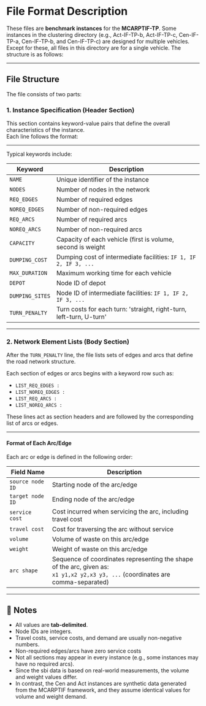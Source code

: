 # File Format Description

These files are **benchmark instances** for the **MCARPTIF-TP**. Some instances in the clustering directory (e.g., Act-IF-TP-b, Act-IF-TP-c, Cen-IF-TP-a, Cen-IF-TP-b, and Cen-IF-TP-c) are designed for multiple vehicles. Except for these, all files in this directory are for a single vehicle. 
The structure is as follows:

---

## File Structure

The file consists of two parts:

### 1. Instance Specification (Header Section)

This section contains keyword-value pairs that define the overall characteristics of the instance.  
Each line follows the format:

---

Typical keywords include:

| Keyword        | Description                                                              |
|----------------|--------------------------------------------------------------------------|
| `NAME`         | Unique identifier of the instance                                        |
| `NODES`        | Number of nodes in the network                                           |
| `REQ_EDGES`    | Number of required edges                                                 |
| `NOREQ_EDGES`  | Number of non-required edges                                              |
| `REQ_ARCS`     | Number of required arcs                                                  |
| `NOREQ_ARCS`   | Number of non-required arcs                                               |
| `CAPACITY`     | Capacity of each vehicle (first is volume, second is weight              |
| `DUMPING_COST` | Dumping cost of intermediate facilities: `IF 1, IF 2, IF 3, ...`          |
| `MAX_DURATION` | Maximum working time for each vehicle                                    |
| `DEPOT`        | Node ID of depot                                                         |
| `DUMPING_SITES`| Node ID of intermediate facilities: `IF 1, IF 2, IF 3, ...`               |
| `TURN_PENALTY` | Turn costs for each turn: 'straight, right-turn, left-turn, U-turn'|

---

### 2. Network Element Lists (Body Section)

After the `TURN_PENALTY` line, the file lists sets of edges and arcs that define the road network structure.

Each section of edges or arcs begins with a keyword row such as:

- `LIST_REQ_EDGES :`
- `LIST_NOREQ_EDGES :`
- `LIST_REQ_ARCS :`
- `LIST_NOREQ_ARCS :`

These lines act as section headers and are followed by the corresponding list of arcs or edges.

---

#### Format of Each Arc/Edge

Each arc or edge is defined in the following order:

| Field Name               | Description                                                                 |
|--------------------------|-----------------------------------------------------------------------------|
| `source node ID`         | Starting node of the arc/edge                                               |
| `target node ID`         | Ending node of the arc/edge                                                 |
| `service cost`           | Cost incurred when servicing the arc, including travel cost                 |
| `travel cost`            | Cost for traversing the arc without service                                 |
| `volume`                 | Volume of waste on this arc/edge                                            |
| `weight`                 | Weight of waste on this arc/edge                                            |
| `arc shape`              | Sequence of coordinates representing the shape of the arc, given as: <br> `x1 y1,x2 y2,x3 y3, ...` (coordinates are comma-separated)       |


---


## 📝 Notes

- All values are **tab-delimited**.
- Node IDs are integers.
- Travel costs, service costs, and demand are usually non-negative numbers.
- Non-required edges/arcs have zero service costs
- Not all sections may appear in every instance (e.g., some instances may have no required arcs).
- Since the sbi data is based on real-world measurements, the volume and weight values differ.
- In contrast, the Cen and Act instances are synthetic data generated from the MCARPTIF framework, and they assume identical values for volume and weight demand.
